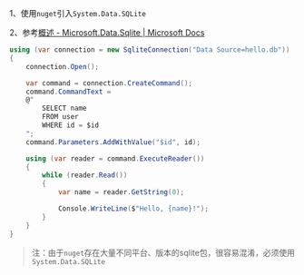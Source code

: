 1、使用`nuget`引入`System.Data.SQLite`

2、参考[概述 - Microsoft.Data.Sqlite | Microsoft Docs](https://docs.microsoft.com/zh-cn/dotnet/standard/data/sqlite/?tabs=netcore-cli)

~~~C#
using (var connection = new SqliteConnection("Data Source=hello.db"))
{
    connection.Open();

    var command = connection.CreateCommand();
    command.CommandText =
    @"
        SELECT name
        FROM user
        WHERE id = $id
    ";
    command.Parameters.AddWithValue("$id", id);

    using (var reader = command.ExecuteReader())
    {
        while (reader.Read())
        {
            var name = reader.GetString(0);

            Console.WriteLine($"Hello, {name}!");
        }
    }
}
~~~

> 注：由于`nuget`存在大量不同平台、版本的sqlite包，很容易混淆，必须使用`System.Data.SQLite`

